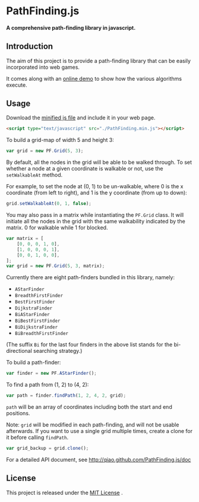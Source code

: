 PathFinding.js
==============
#### A comprehensive path-finding library in javascript. ####

## Introduction ##

The aim of this project is to provide a path-finding library that can be easily incorporated into web games. 

It comes along with an [online demo](http://qiao.github.com/PathFinding.js/visual) to show how the various algorithms execute.

## Usage ##

Download the [minified js file](http://qiao.github.com/PathFinding.js/build/PathFinding.min.js) and include it in your web page.

```html
<script type="text/javascript" src="./PathFinding.min.js"></script>
```

To build a grid-map of width 5 and height 3:

```javascript
var grid = new PF.Grid(5, 3); 
```

By default, all the nodes in the grid will be able to be walked through.
To set whether a node at a given coordinate is walkable or not, use the `setWalkableAt` method.

For example, to set the node at (0, 1) to be un-walkable, where 0 is the x coordinate (from left to right), and 
1 is the y coordinate (from up to down):

```javascript
grid.setWalkableAt(0, 1, false);
```

You may also pass in a matrix while instantiating the `PF.Grid` class.
It will initiate all the nodes in the grid with the same walkability indicated by the matrix.
0 for walkable while 1 for blocked.

```javascript
var matrix = [
    [0, 0, 0, 1, 0],
    [1, 0, 0, 0, 1],
    [0, 0, 1, 0, 0],
];
var grid = new PF.Grid(5, 3, matrix);
```

Currently there are eight path-finders bundled in this library, namely:

*  `AStarFinder`
*  `BreadthFirstFinder`
*  `BestFirstFinder`
*  `DijkstraFinder`
*  `BiAStarFinder`
*  `BiBestFirstFinder`
*  `BiDijkstraFinder`
*  `BiBreadthFirstFinder`

(The suffix `Bi` for the last four finders in the above list stands for the bi-directional searching strategy.)

To build a path-finder:

```javascript
var finder = new PF.AStarFinder();
```

To find a path from (1, 2) to (4, 2):

```javascript
var path = finder.findPath(1, 2, 4, 2, grid);
```

`path` will be an array of coordinates including both the start and end positions.

Note: `grid` will be modified in each path-finding, and will not be usable afterwards. If you want to use a single grid multiple times, create a clone for it before calling `findPath`.

```javascript
var grid_backup = grid.clone();
```

For a detailed API document, see http://qiao.github.com/PathFinding.js/doc


## License ##

This project is released under the [MIT License](http://www.opensource.org/licenses/mit-license.php) .
